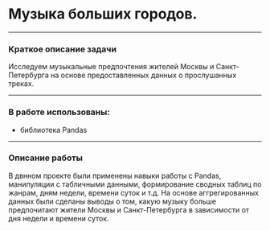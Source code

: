 # Музыка больших городов.

-------------------------------------------------------

### Краткое описание задачи

Исследуем музыкальные предпочтения жителей Москвы и Санкт-Петербурга на основе предоставленных данных о прослушанных треках. 

-------------------------------------------------------

### В работе использованы:

- библиотека Pandas


-------------------------------------------------------

### Описание работы

В двнном проекте были применены навыки работы с Pandas, манипуляции с табличными данными, формирование сводных таблиц по жанрам, дням недели, времени суток и т.д. На основе аггрегированных данных были сделаны выводы о том, какую музыку больше предпочитают жители Москвы и Санкт-Петербурга в зависимости от дня недели и времени суток.
